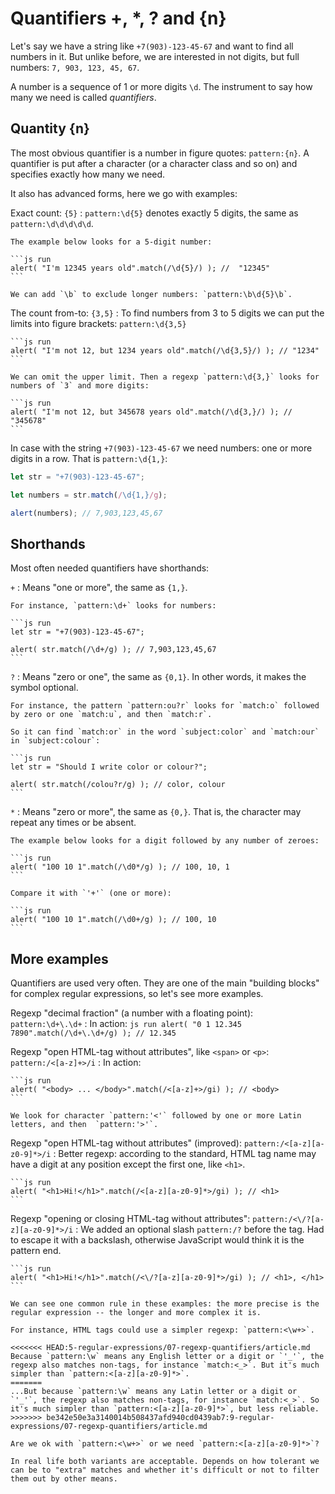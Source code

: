 # Quantifiers +, *, ? and {n}

Let's say we have a string like `+7(903)-123-45-67` and want to find all numbers in it. But unlike before, we are interested in not digits, but full numbers: `7, 903, 123, 45, 67`.

A number is a sequence of 1 or more digits `\d`. The instrument to say how many we need is called *quantifiers*.

## Quantity {n}

The most obvious quantifier is a number in figure quotes: `pattern:{n}`. A quantifier is put after a character (or a character class and so on) and specifies exactly how many we need.

It also has advanced forms, here we go with examples:

Exact count: `{5}`
: `pattern:\d{5}` denotes exactly 5 digits, the same as `pattern:\d\d\d\d\d`.

    The example below looks for a 5-digit number:

    ```js run
    alert( "I'm 12345 years old".match(/\d{5}/) ); //  "12345"
    ```

    We can add `\b` to exclude longer numbers: `pattern:\b\d{5}\b`.

The count from-to: `{3,5}`
: To find numbers from 3 to 5 digits we can put the limits into figure brackets: `pattern:\d{3,5}`

    ```js run
    alert( "I'm not 12, but 1234 years old".match(/\d{3,5}/) ); // "1234"
    ```

    We can omit the upper limit. Then a regexp `pattern:\d{3,}` looks for numbers of `3` and more digits:

    ```js run
    alert( "I'm not 12, but 345678 years old".match(/\d{3,}/) ); // "345678"
    ```

In case with the string `+7(903)-123-45-67` we need numbers: one or more digits in a row. That is  `pattern:\d{1,}`:

```js run
let str = "+7(903)-123-45-67";

let numbers = str.match(/\d{1,}/g);

alert(numbers); // 7,903,123,45,67
```

## Shorthands

Most often needed quantifiers have shorthands:

`+`
: Means "one or more", the same as `{1,}`.

    For instance, `pattern:\d+` looks for numbers:

    ```js run
    let str = "+7(903)-123-45-67";

    alert( str.match(/\d+/g) ); // 7,903,123,45,67
    ```

`?`
: Means "zero or one", the same as `{0,1}`. In other words, it makes the symbol optional.

    For instance, the pattern `pattern:ou?r` looks for `match:o` followed by zero or one `match:u`, and then `match:r`.

    So it can find `match:or` in the word `subject:color` and `match:our` in `subject:colour`:

    ```js run
    let str = "Should I write color or colour?";

    alert( str.match(/colou?r/g) ); // color, colour
    ```

`*`
: Means "zero or more", the same as `{0,}`. That is, the character may repeat any times or be absent.

    The example below looks for a digit followed by any number of zeroes:

    ```js run
    alert( "100 10 1".match(/\d0*/g) ); // 100, 10, 1
    ```

    Compare it with `'+'` (one or more):

    ```js run
    alert( "100 10 1".match(/\d0+/g) ); // 100, 10
    ```

## More examples

Quantifiers are used very often. They are one of the main "building blocks" for complex regular expressions, so let's see more examples.

Regexp "decimal fraction" (a number with a floating point): `pattern:\d+\.\d+`
: In action:
    ```js run
    alert( "0 1 12.345 7890".match(/\d+\.\d+/g) ); // 12.345
    ```

Regexp "open HTML-tag without attributes", like `<span>` or `<p>`: `pattern:/<[a-z]+>/i`
: In action:

    ```js run
    alert( "<body> ... </body>".match(/<[a-z]+>/gi) ); // <body>
    ```

    We look for character `pattern:'<'` followed by one or more Latin letters, and then  `pattern:'>'`.

Regexp "open HTML-tag without attributes" (improved): `pattern:/<[a-z][a-z0-9]*>/i`
: Better regexp: according to the standard, HTML tag name may have a digit at any position except the first one, like `<h1>`.

    ```js run
    alert( "<h1>Hi!</h1>".match(/<[a-z][a-z0-9]*>/gi) ); // <h1>
    ```

Regexp "opening or closing HTML-tag without attributes": `pattern:/<\/?[a-z][a-z0-9]*>/i`
: We added an optional slash `pattern:/?` before the tag. Had to escape it with a backslash, otherwise JavaScript would think it is the pattern end.

    ```js run
    alert( "<h1>Hi!</h1>".match(/<\/?[a-z][a-z0-9]*>/gi) ); // <h1>, </h1>
    ```

```smart header="More precise means more complex"
We can see one common rule in these examples: the more precise is the regular expression -- the longer and more complex it is.

For instance, HTML tags could use a simpler regexp: `pattern:<\w+>`.

<<<<<<< HEAD:5-regular-expressions/07-regexp-quantifiers/article.md
Because `pattern:\w` means any English letter or a digit or `'_'`, the regexp also matches non-tags, for instance `match:<_>`. But it's much simpler than `pattern:<[a-z][a-z0-9]*>`.
=======
...But because `pattern:\w` means any Latin letter or a digit or `'_'`, the regexp also matches non-tags, for instance `match:<_>`. So it's much simpler than `pattern:<[a-z][a-z0-9]*>`, but less reliable.
>>>>>>> be342e50e3a3140014b508437afd940cd0439ab7:9-regular-expressions/07-regexp-quantifiers/article.md

Are we ok with `pattern:<\w+>` or we need `pattern:<[a-z][a-z0-9]*>`?

In real life both variants are acceptable. Depends on how tolerant we can be to "extra" matches and whether it's difficult or not to filter them out by other means.
```
